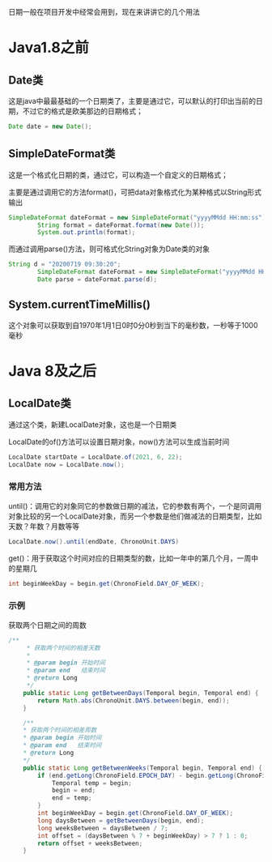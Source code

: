日期一般在项目开发中经常会用到，现在来讲讲它的几个用法

# Java1.8之前

## Date类

这是java中最最基础的一个日期类了，主要是通过它，可以默认的打印出当前的日期，不过它的格式是欧美那边的日期格式；

```java
Date date = new Date();
```

## SimpleDateFormat类

这是一个格式化日期的类，通过它，可以构造一个自定义的日期格式；

主要是通过调用它的方法format()，可把data对象格式化为某种格式以String形式输出

```java
SimpleDateFormat dateFormat = new SimpleDateFormat("yyyyMMdd HH:mm:ss");
        String format = dateFormat.format(new Date());
        System.out.println(format);
```

而通过调用parse()方法，则可格式化String对象为Date类的对象

```java
String d = "20200719 09:30:20";
        SimpleDateFormat dateFormat = new SimpleDateFormat("yyyyMMdd HH:mm:ss");
        Date parse = dateFormat.parse(d);
```

## System.currentTimeMillis()

这个对象可以获取到自1970年1月1日0时0分0秒到当下的毫秒数，一秒等于1000毫秒



# Java 8及之后

## LocalDate类

通过这个类，新建LocalDate对象，这也是一个日期类

LocalDate的of()方法可以设置日期对象，now()方法可以生成当前时间

```java
LocalDate startDate = LocalDate.of(2021, 6, 22);
LocalDate now = LocalDate.now();
```



### 常用方法

until()：调用它的对象同它的参数做日期的减法，它的参数有两个，一个是同调用对象比较的另一个LocalDate对象，而另一个参数是他们做减法的日期类型，比如天数？年数？月数等等

```java
LocalDate.now().until(endDate, ChronoUnit.DAYS)
```

get()：用于获取这个时间对应的日期类型的数，比如一年中的第几个月，一周中的星期几

```java
int beginWeekDay = begin.get(ChronoField.DAY_OF_WEEK);
```

### 示例

获取两个日期之间的周数

```java
/**
     * 获取两个时间的相差天数
     *
     * @param begin 开始时间
     * @param end   结束时间
     * @return Long
     */
    public static Long getBetweenDays(Temporal begin, Temporal end) {
        return Math.abs(ChronoUnit.DAYS.between(begin, end));
    }

    /**
    * 获取两个时间的相差周数
    * @param begin 开始时间
    * @param end   结束时间
    * @return Long
    */
    public static Long getBetweenWeeks(Temporal begin, Temporal end) {
        if (end.getLong(ChronoField.EPOCH_DAY) - begin.getLong(ChronoField.EPOCH_DAY) < 0) {
            Temporal temp = begin;
            begin = end;
            end = temp;
        }
        int beginWeekDay = begin.get(ChronoField.DAY_OF_WEEK);
        long daysBetween = getBetweenDays(begin, end);
        long weeksBetween = daysBetween / 7;
        int offset = (daysBetween % 7 + beginWeekDay) > 7 ? 1 : 0;
        return offset + weeksBetween;
    }
```

